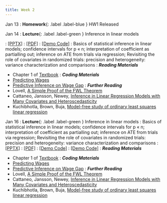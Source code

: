 ```yaml
---
title: Week 2
---
```


Jan 13
: **Homework**{: .label .label-blue } HW1 Released

Jan 14
: **Lecture**{: .label .label-green } Inference in linear models

  : [[PPTX]](https://github.com/stanford-msande228/winter25/raw/main/assets/presentations/MSANDE228_Lecture3_Inference_in_Linear_Models.pptx)
  : [[PDF]](https://github.com/stanford-msande228/winter25/raw/main/assets/presentations/MSANDE228_Lecture3_Inference_in_Linear_Models.pdf)
  : [[Demo Code]](https://colab.research.google.com/github/stanford-msande228/winter25/blob/main/assets/code/Lecture2-Demo.ipynb)
: Basics of statistical inference in linear models; confidence intervals for p « n; interpretation of coefficient as partialling out; inference on ATE from trials via regression; Revisiting the role of covariates in randomized trials: precision and heterogeneity: variance characterization and comparisons
: ***Reading Materials***
- Chapter 1 of [Textbook](https://causalml-book.org)
: ***Coding Materials***
- [Predicting Wages](https://github.com/CausalAIBook/MetricsMLNotebooks/blob/main/PM1/python-ols-and-lasso-for-wage-prediction.ipynb)
- [Predictive Inference on Wage Gap](https://github.com/CausalAIBook/MetricsMLNotebooks/blob/main/PM1/python-ols-and-lasso-for-wage-gap-inference.ipynb)
: ***Further Reading***
- Lovell, [A Simple Proof of the FWL Theorem](https://www.jstor.org/stable/41426805)
- Cattaneo, Jansson, Newey, [Inference in Linear Regression Models with Many Covariates and Heteroscedasticity](https://www.tandfonline.com/doi/full/10.1080/01621459.2017.1328360)
- Kuchibhotla, Brown, Buja, [Model-free study of ordinary least squares linear regression](https://arxiv.org/pdf/1809.10538.pdf)


Jan 16
: **Lecture**{: .label .label-green } Inference in linear models
: Basics of statistical inference in linear models; confidence intervals for p « n; interpretation of coefficient as partialling out; inference on ATE from trials via regression; Revisiting the role of covariates in randomized trials: precision and heterogeneity: variance characterization and comparisons
  : [[PPTX]](https://github.com/stanford-msande228/winter25/raw/main/assets/presentations/MSANDE228_Lecture4_Analyzing_Experiments_with_OLS.pptx)
  : [[PDF]](https://github.com/stanford-msande228/winter25/raw/main/assets/presentations/MSANDE228_Lecture4_Analyzing_Experiments_with_OLS.pdf)
  : [[Demo Code]](https://colab.research.google.com/github/CausalAIBook/MetricsMLNotebooks/blob/main/CM1/python-sim-precision-adj.ipynb)
  : [[Demo Code]](https://colab.research.google.com/github/stanford-msande228/winter25/blob/main/assets/code/Lecture4_Demo_Code.ipynb)
: ***Reading Materials***
- Chapter 1 of [Textbook](https://causalml-book.org)
: ***Coding Materials***
- [Predicting Wages](https://github.com/CausalAIBook/MetricsMLNotebooks/blob/main/PM1/python-ols-and-lasso-for-wage-prediction.ipynb)
- [Predictive Inference on Wage Gap](https://github.com/CausalAIBook/MetricsMLNotebooks/blob/main/PM1/python-ols-and-lasso-for-wage-gap-inference.ipynb)
: ***Further Reading***
- Lovell, [A Simple Proof of the FWL Theorem](https://www.jstor.org/stable/41426805)
- Cattaneo, Jansson, Newey, [Inference in Linear Regression Models with Many Covariates and Heteroscedasticity](https://www.tandfonline.com/doi/full/10.1080/01621459.2017.1328360)
- Kuchibhotla, Brown, Buja, [Model-free study of ordinary least squares linear regression](https://arxiv.org/pdf/1809.10538.pdf)
